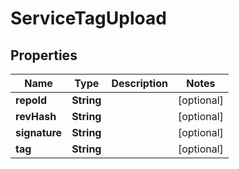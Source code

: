 

# ServiceTagUpload


## Properties

| Name | Type | Description | Notes |
|------------ | ------------- | ------------- | -------------|
|**repoId** | **String** |  |  [optional] |
|**revHash** | **String** |  |  [optional] |
|**signature** | **String** |  |  [optional] |
|**tag** | **String** |  |  [optional] |



